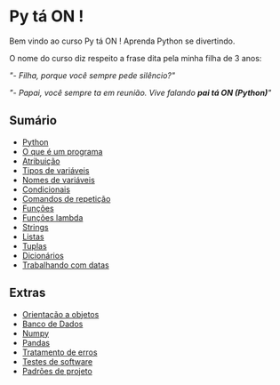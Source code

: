# Py tá ON !

Bem vindo ao curso Py tá ON ! Aprenda Python se divertindo.

O nome do curso diz respeito a frase dita pela minha filha de 3 anos:

*"- Filha, porque você sempre pede silêncio?"* 

*"- Papai, você sempre ta em reunião. Vive falando **pai tá ON (Python)**"*

## Sumário

- [Python](#topico-1)
- [O que é um programa](#topico-2)
- [Atribuição](#topico-3)
- [Tipos de variáveis](#topico-3)
- [Nomes de variáveis](#topico-3)
- [Condicionais](#topico-3)
- [Comandos de repetição](#topico-3)
- [Funções](#topico-3)
- [Funções lambda](#topico-3)
- [Strings](#topico-3)
- [Listas](#topico-3)
- [Tuplas](#topico-3)
- [Dicionários](#topico-3)
- [Trabalhando com datas](#topico-3)

## Extras

- [Orientação a objetos](#topico-3)
- [Banco de Dados](#topico-3)
- [Numpy](#topico-3)
- [Pandas](#topico-3)
- [Tratamento de erros](#topico-3)
- [Testes de software](#topico-3)
- [Padrões de projeto](#topico-3)
